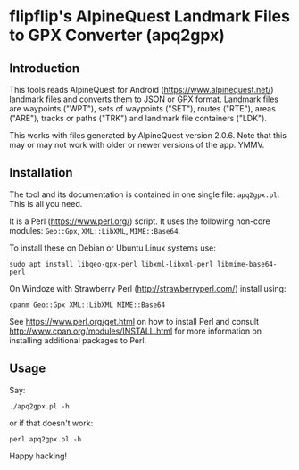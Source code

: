 # flipflip's AlpineQuest Landmark Files to GPX Converter (apq2gpx)

## Introduction

This tools reads AlpineQuest for Android (https://www.alpinequest.net/) landmark
files and converts them to JSON or GPX format. Landmark files are waypoints
("WPT"), sets of waypoints ("SET"), routes ("RTE"), areas ("ARE"), tracks or
paths ("TRK") and landmark file containers ("LDK").

This works with files generated by AlpineQuest version 2.0.6. Note that this may
or may not work with older or newer versions of the app. YMMV.

## Installation

The tool and its documentation is contained in one single file:
`apq2gpx.pl`. This is all you need.

It is a Perl (https://www.perl.org/) script. It uses the following non-core
modules: `Geo::Gpx`, `XML::LibXML`, `MIME::Base64`.

To install these on Debian or Ubuntu Linux systems use:

```
sudo apt install libgeo-gpx-perl libxml-libxml-perl libmime-base64-perl
```

On Windoze with Strawberry Perl (http://strawberryperl.com/) install using:

```
cpanm Geo::Gpx XML::LibXML MIME::Base64
```

See https://www.perl.org/get.html on how to install Perl and consult
http://www.cpan.org/modules/INSTALL.html for more information on installing
additional packages to Perl.

## Usage

Say:

```
./apq2gpx.pl -h
```

or if that doesn't work:

```
perl apq2gpx.pl -h
```

Happy hacking!
